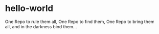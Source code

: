 # hello-world
One Repo to rule them all, One Repo to find them, One Repo to bring them all, and in the darkness bind them... 
